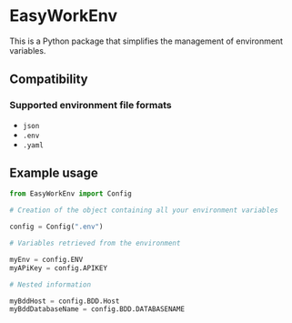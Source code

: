 # EasyWorkEnv

This is a Python package that simplifies the management of environment variables.

## Compatibility
### Supported environment file formats
- `json`
- `.env`
- `.yaml`

## Example usage

```python
from EasyWorkEnv import Config

# Creation of the object containing all your environment variables

config = Config(".env")

# Variables retrieved from the environment

myEnv = config.ENV
myAPiKey = config.APIKEY

# Nested information

myBddHost = config.BDD.Host
myBddDatabaseName = config.BDD.DATABASENAME
```
